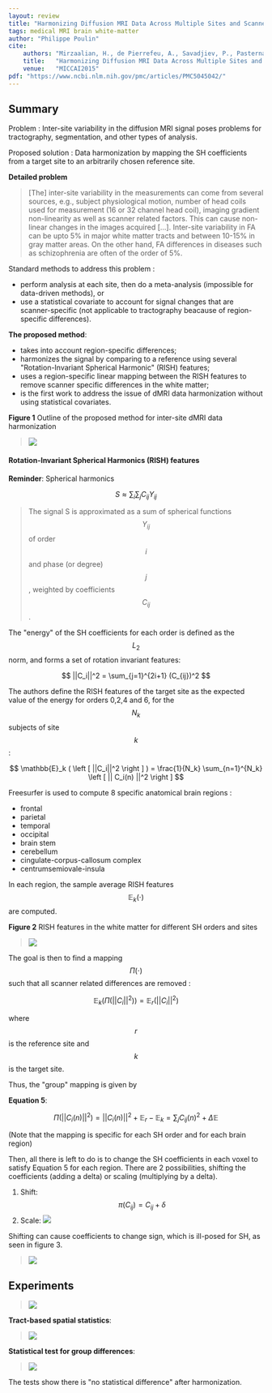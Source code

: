 ```yaml
---
layout: review
title: "Harmonizing Diffusion MRI Data Across Multiple Sites and Scanners"
tags: medical MRI brain white-matter
author: "Philippe Poulin"
cite:
    authors: "Mirzaalian, H., de Pierrefeu, A., Savadjiev, P., Pasternak, O., Bouix, S., Kubicki, M., Westin, C.F., Shenton, M.E. and Rathi, Y."
    title:   "Harmonizing Diffusion MRI Data Across Multiple Sites and Scanners"
    venue:   "MICCAI2015"
pdf: "https://www.ncbi.nlm.nih.gov/pmc/articles/PMC5045042/"
---
```


## Summary

Problem : Inter-site variability in the diffusion MRI signal poses problems for tractography, segmentation, and other types of analysis.

Proposed solution : Data harmonization by mapping the SH coefficients from a target site to an arbitrarily chosen reference site.


**Detailed problem**
> [The] inter-site variability in the measurements can come from several sources, e.g., subject physiological motion, number of head coils used for measurement (16 or 32 channel head coil), imaging gradient non-linearity as well as scanner related factors. This can cause non-linear changes in the images acquired [...]. Inter-site variability in FA can be upto 5% in major white matter tracts and between 10-15% in gray matter areas. On the other hand, FA differences in diseases such as schizophrenia are often of the order of 5%.


Standard methods to address this problem :

- perform analysis at each site, then do a meta-analysis (impossible for data-driven methods), or
- use a statistical covariate to account for signal changes that are scanner-specific (not applicable to tractography beacause of region-specific differences).


**The proposed method**:

- takes into account region-specific differences;
- harmonizes the signal by comparing to a reference using several "Rotation-Invariant Spherical Harmonic" (RISH) features;
- uses a region-specific linear mapping between the RISH features to remove scanner specific differences in the white matter;
- is the first work to address the issue of dMRI data harmonization without using statistical covariates.


**Figure 1** Outline of the proposed method for inter-site dMRI data harmonization
> ![](/article/images/dmri-harmonization/figure1.png)


#### Rotation-Invariant Spherical Harmonics (RISH) features

**Reminder**: Spherical harmonics

$$ S \approx \sum_i \sum_j C_{ij} Y_{ij} $$

> The signal S is approximated as a sum of spherical functions $$Y_{ij}$$ of order $$i$$ and phase (or degree) $$j$$, weighted by coefficients $$C_{ij}$$.

The "energy" of the SH coefficients for each order is defined as the $$L_2$$ norm, and forms a set of rotation invariant features:

$$ ||C_i||^2 = \sum_{j=1}^{2i+1} (C_{ij})^2 $$

The authors define the RISH features of the target site as the expected value of the energy for orders 0,2,4 and 6, for the $$N_k$$ subjects of site $$k$$:

$$ \mathbb{E}_k ( \left [ ||C_i||^2 \right ] ) = \frac{1}{N_k} \sum_{n=1}^{N_k} \left [ || C_i(n) ||^2 \right ] $$

Freesurfer is used to compute 8 specific anatomical brain regions :

- frontal
- parietal
- temporal
- occipital
- brain stem
- cerebellum
- cingulate-corpus-callosum complex
- centrumsemiovale-insula


In each region, the sample average RISH features $$\mathbb{E}_k (\cdot)$$ are computed.


**Figure 2** RISH features in the white matter for different SH orders and sites
> ![](/article/images/dmri-harmonization/figure2.png)

The goal is then to find a mapping $$\Pi (\cdot)$$ such that all scanner related differences are removed :

$$ \mathbb{E}_k ( \Pi (||C_i||^2) ) = \mathbb{E}_r (||C_i||^2) $$

where $$r$$ is the reference site and $$k$$ is the target site.

Thus, the "group" mapping is given by 

**Equation 5**:

$$ \Pi ( ||C_i(n)||^2) = ||C_i(n)||^2 + \mathbb{E}_r - \mathbb{E}_k = \sum_j C_{ij}(n)^2 + \Delta \mathbb{E} $$

(Note that the mapping is specific for each SH order and for each brain region)

Then, all there is left to do is to change the SH coefficients in each voxel to satisfy Equation 5 for each region.
There are 2 possibilities, shifting the coefficients (adding a delta) or scaling (multiplying by a delta).

1. Shift: $$ \pi(C_{ij}) = C_{ij} + \delta $$
2. Scale: ![](/article/images/dmri-harmonization/equation6.png)

Shifting can cause coefficients to change sign, which is ill-posed for SH, as seen in figure 3.

> ![](/article/images/dmri-harmonization/figure3.png)


## Experiments

> ![](/article/images/dmri-harmonization/table1.png)

**Tract-based spatial statistics**:

> ![](/article/images/dmri-harmonization/figure4.png)

**Statistical test for group differences**:

> ![](/article/images/dmri-harmonization/table2.png)

The tests show there is "no statistical difference" after harmonization.
